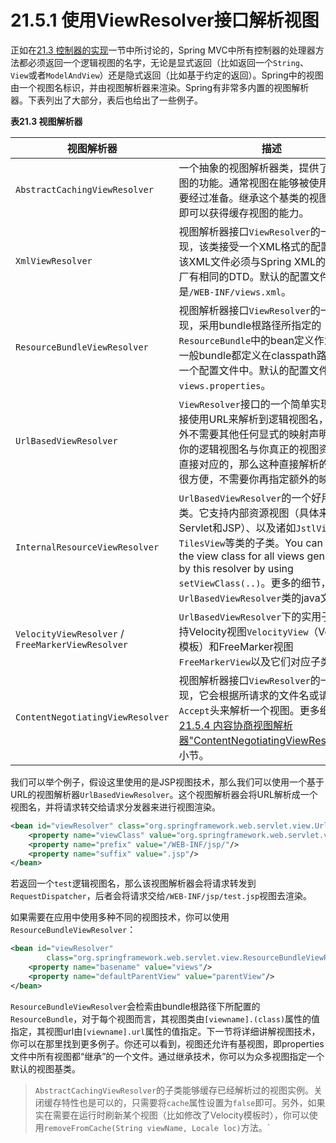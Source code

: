 # 21.5.1 使用ViewResolver接口解析视图

正如在[21.3 控制器的实现](http://docs.spring.io/spring-framework/docs/4.2.4.RELEASE/spring-framework-reference/html/mvc.html#mvc-controller "21.3 Implementing Controllers")一节中所讨论的，Spring MVC中所有控制器的处理器方法都必须返回一个逻辑视图的名字，无论是显式返回（比如返回一个`String`、`View`或者`ModelAndView`）还是隐式返回（比如基于约定的返回）。Spring中的视图由一个视图名标识，并由视图解析器来渲染。Spring有非常多内置的视图解析器。下表列出了大部分，表后也给出了一些例子。

**表21.3 视图解析器**

| 视图解析器| 描述 |
| --- | --- |
| `AbstractCachingViewResolver` | 一个抽象的视图解析器类，提供了缓存视图的功能。通常视图在能够被使用之前需要经过准备。继承这个基类的视图解析器即可以获得缓存视图的能力。|
| `XmlViewResolver` | 视图解析器接口`ViewResolver`的一个实现，该类接受一个XML格式的配置文件。该XML文件必须与Spring XML的bean工厂有相同的DTD。默认的配置文件名是`/WEB-INF/views.xml`。|
| `ResourceBundleViewResolver` | 视图解析器接口`ViewResolver`的一个实现，采用bundle根路径所指定的`ResourceBundle`中的bean定义作为配置。一般bundle都定义在classpath路径下的一个配置文件中。默认的配置文件名为`views.properties`。|
| `UrlBasedViewResolver` | `ViewResolver`接口的一个简单实现。它直接使用URL来解析到逻辑视图名，除此之外不需要其他任何显式的映射声明。如果你的逻辑视图名与你真正的视图资源名是直接对应的，那么这种直接解析的方式就很方便，不需要你再指定额外的映射。|
| `InternalResourceViewResolver` | `UrlBasedViewResolver`的一个好用的子类。它支持内部资源视图（具体来说，Servlet和JSP）、以及诸如`JstlView`和`TilesView`等类的子类。You can specify the view class for all views generated by this resolver by using `setViewClass(..)`。更多的细节，请见`UrlBasedViewResolver`类的java文档。|
| `VelocityViewResolver` / `FreeMarkerViewResolver` | `UrlBasedViewResolver`下的实用子类，支持Velocity视图`VelocityView`（Velocity模板）和FreeMarker视图`FreeMarkerView`以及它们对应子类。|
| `ContentNegotiatingViewResolver` | 视图解析器接口`ViewResolver`的一个实现，它会根据所请求的文件名或请求的`Accept`头来解析一个视图。更多细节请见[21.5.4 内容协商视图解析器"ContentNegotiatingViewResolver"](http://docs.spring.io/spring-framework/docs/4.2.4.RELEASE/spring-framework-reference/html/mvc.html#mvc-multiple-representations "21.5.4 ContentNegotiatingViewResolver")一小节。|


我们可以举个例子，假设这里使用的是JSP视图技术，那么我们可以使用一个基于URL的视图解析器`UrlBasedViewResolver`。这个视图解析器会将URL解析成一个视图名，并将请求转交给请求分发器来进行视图渲染。

```xml
<bean id="viewResolver" class="org.springframework.web.servlet.view.UrlBasedViewResolver">
    <property name="viewClass" value="org.springframework.web.servlet.view.JstlView"/>
    <property name="prefix" value="/WEB-INF/jsp/"/>
    <property name="suffix" value=".jsp"/>
</bean>
```

若返回一个`test`逻辑视图名，那么该视图解析器会将请求转发到`RequestDispatcher`，后者会将请求交给`/WEB-INF/jsp/test.jsp`视图去渲染。

如果需要在应用中使用多种不同的视图技术，你可以使用`ResourceBundleViewResolver`：

```xml
<bean id="viewResolver"
        class="org.springframework.web.servlet.view.ResourceBundleViewResolver">
    <property name="basename" value="views"/>
    <property name="defaultParentView" value="parentView"/>
</bean>
```

`ResourceBundleViewResolver`会检索由bundle根路径下所配置的`ResourceBundle`，对于每个视图而言，其视图类由`[viewname].(class)`属性的值指定，其视图url由`[viewname].url`属性的值指定。下一节将详细讲解视图技术，你可以在那里找到更多例子。你还可以看到，视图还允许有基视图，即properties文件中所有视图都“继承”的一个文件。通过继承技术，你可以为众多视图指定一个默认的视图基类。

> `AbstractCachingViewResolver`的子类能够缓存已经解析过的视图实例。关闭缓存特性也是可以的，只需要将`cache`属性设置为`false`即可。另外，如果实在需要在运行时刷新某个视图（比如修改了Velocity模板时），你可以使用`removeFromCache(String viewName, Locale loc)`方法。`
